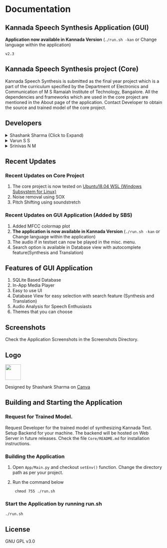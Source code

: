 # Documentation

## Kannada Speech Synthesis Application (GUI)

**Application now available in Kannada Version** (`./run.sh -kan` or Change language within the application)

	v2.3

## Kannada Speech Synthesis project (Core)
Kannada Speech Synthesis is submitted as the final year project which is a part of the curriculum specified by the Department of Electronics and Communication of M S Ramaiah Institute of Technology, Bangalore. All the dependencies and frameworks which are used in the core project are mentioned in the About page of the application. Contact Developer to obtain the source and trained model of the core project.

## Developers 
<details>
<summary>Shashank Sharma (Click to Expand)</summary>

[MAIL](mailto:shashankrnr32@gmail.com)

	Core Project 
	- Preprocessing
	- Training
	- Pitch Shift using soundtretch
	- Testing on 
		- Ubuntu 18.04 on Windows Subsystem for Linux(WSL)  [Operational as Expected]
		- Ubuntu 18.04 on Google Cloud [Operational as Expected]
		- CentOS7 on Google Cloud [Not Operational due to Missing Libraries]
	
	Application
	- Complete User Interface (Main, About, Table and Analysis Window)
	- Plots (Wave, Spectrum, Spectrogram, MFCC) and Text analysis
	- Kannada Version Build
	- SQLite Database Implementation ( Synthesis and Translation)
	- Media Player Devt.
	- Database Search (With Autocomplete)
	- Production Code and Documentation
	- Application Themes
	- Testset Integration with App

</details>

<details>
<summary>Varun S S</summary>

[MAIL](mailto:varunsridhar614@gmail.com)
	
	Core Project 
	- Testing
	- Testing on Fedora [Not Operational due to Missing Libraries]

	Application
	- Synthesis Handler
	- Festival API

</details>
<details>
<summary>Srinivas N M</summary>

[MAIL](mailto:srinivasnm471@gmail.com) 

	Core Project 
	- Noise Removal using SOX
	
	Application
	- SOX integration

</details>

## Recent Updates

### Recent Updates on Core Project
1. The core project is now tested on [Ubuntu18.04 WSL (Windows Subsystem for Linux)](https://www.microsoft.com/en-in/p/ubuntu-1804-lts/9n9tngvndl3q)
2. Noise removal using SOX
3. Pitch Shifting using soundstretch

### Recent Updates on GUI Application (Added by SBS)
1. Added MFCC colormap plot
2. **The application is now available in Kannada Version** (`./run.sh -kan` or Change language within the application)
3. The audio if in testset can now be played in the misc. menu. 
4. Search option is available in Database view with autocomplete feature(Synthesis and Translation)

## Features of GUI Application
1. SQLite Based Database 
2. In-App Media Player
3. Easy to use UI
4. Database View for easy selection with search feature (Synthesis and Translation)
5. Audio Analysis for Speech Enthusiasts
6. Themes that you can choose

## Screenshots
Check the Application Screenshots in the Screenshots Directory.

## Logo

<img src="https://github.com/shashankrnr32/KannadaTTS_APP/blob/master/Screenshots/icon.svg" width=50 height=50>

Designed by Shashank Sharma on [Canva](https://www.canva.com/design/DADUBs2Lr40/GAuk1CHq5jTVj26BpkOTqw/view?utm_content=DADUBs2Lr40&utm_campaign=designshare&utm_medium=link&utm_source=sharebutton)

## Building and Starting the Application

### Request for Trained Model.
Request Developer for the trained model of synthesizing Kannada Text. Setup Backend for your machine. The backend will be hosted on Web Server in future releases. Check the file `Core/README.md` for installation instructions.

### Building the Application 

1. Open `App/Main.py` and checkout `setEnv()` function. Change the directory path as per your project. 
2. Run the command below

		chmod 755 ./run.sh

### Start the Application by running run.sh

	./run.sh

## License
GNU GPL v3.0
